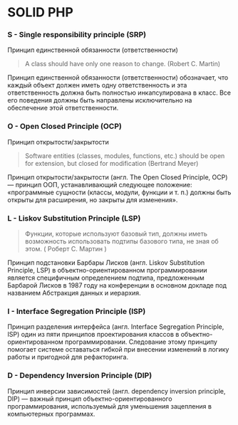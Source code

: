 # SOLID PHP 

<h3> S - Single responsibility principle (SRP) </h3>

<p> Принцип единственной обязанности (ответственности) </p>
 
<blockquote> A class should have only one reason to change. (Robert C. Martin) </blockquote>

<p> Принцип единственной обязанности (ответственности) обозначает, что каждый объект должен иметь одну ответственность и эта ответственность должна быть полностью инкапсулирована в класс. Все его поведения должны быть направлены исключительно на обеспечение этой ответственности. </p>

<h3> O - Open Closed Principle (OCP) </h3>

<p> Принцип открытости/закрытости </p> 

 <blockquote> 	Software entities (classes, modules, functions, etc.) should be open for extension, but closed for modification (Bertrand Meyer) </blockquote>
 
<p> Принцип открытости/закрытости (англ. The Open Closed Principle, OCP) — принцип ООП, устанавливающий следующее положение: «программные сущности (классы, модули, функции и т. п.) должны быть открыты для расширения, но закрыты для изменения». </p>


<h3> L - Liskov Substitution Principle (LSP) </h3>

<blockquote> Функции, которые используют базовый тип, должны иметь возможность использовать подтипы базового типа, не зная об этом. ( Роберт С. Мартин ) </blockquote>

<p> Принцип подстановки Барбары Лисков (англ. Liskov Substitution Principle, LSP) в объектно-ориентированном программировании является специфичным определением подтипа, предложенным Барбарой Лисков в 1987 году на конференции в основном докладе под названием Абстракция данных и иерархия. </p>

<h3> I - Interface Segregation Principle (ISP) </h3>

<p> Принцип разделения интерфейса (англ. Interface Segregation Principle, ISP) один из пяти принципов проектирования классов в объектно-ориентированном программировании. Следование этому принципу помогает системе оставаться гибкой при внесении изменений в логику работы и пригодной для рефакторинга. </p>

<h3> D - Dependency Inversion Principle (DIP) </h3>

<p>Принцип инверсии зависимостей (англ. dependency inversion principle, DIP) — важный принцип объектно-ориентированного программирования, используемый для уменьшения зацепления в компьютерных программах.</p>
